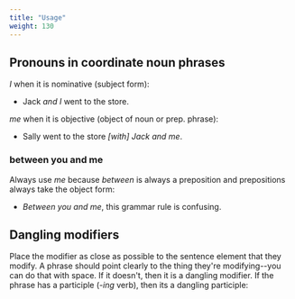 ```yaml
---
title: "Usage"
weight: 130
---
```


## Pronouns in coordinate noun phrases


_I_ when it is nominative (subject form):
- Jack _and I_ went to the store.

_me_ when it is objective (object of noun or prep. phrase):
- Sally went to the store _[with] Jack and me_.

### between you and me

Always use _me_ because _between_ is always a preposition and prepositions always take the object form:

- _Between you and me_, this grammar rule is confusing.

## Dangling modifiers

Place the modifier as close as possible to the sentence element that they modify. A phrase should point clearly to the thing they're modifying--you can do that with space. If it doesn't, then it is a dangling modifier. If the phrase has a participle (_-ing_ verb), then its a dangling participle:
